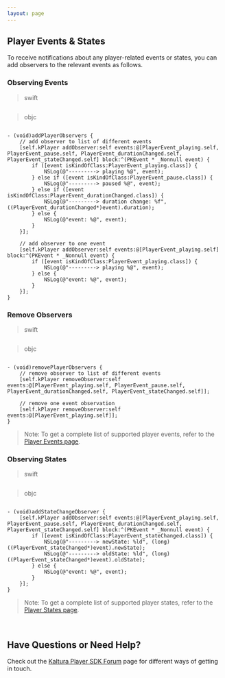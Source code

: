 ```yaml
---
layout: page
---
```


## Player Events & States  

To receive notifications about any player-related events or states, you can add observers to the relevant events as follows.

### Observing Events   

>swift

```swift


```
>objc

```objc

- (void)addPlayerObservers {
    // add observer to list of different events
    [self.kPlayer addObserver:self events:@[PlayerEvent_playing.self, PlayerEvent_pause.self, PlayerEvent_durationChanged.self, PlayerEvent_stateChanged.self] block:^(PKEvent * _Nonnull event) {
        if ([event isKindOfClass:PlayerEvent_playing.class]) {
            NSLog(@"---------> playing %@", event);
        } else if ([event isKindOfClass:PlayerEvent_pause.class]) {
            NSLog(@"---------> paused %@", event);
        } else if ([event isKindOfClass:PlayerEvent_durationChanged.class]) {
            NSLog(@"---------> duration change: %f", ((PlayerEvent_durationChanged*)event).duration);
        } else {
            NSLog(@"event: %@", event);
        }
    }];
    
    // add observer to one event
    [self.kPlayer addObserver:self events:@[PlayerEvent_playing.self] block:^(PKEvent * _Nonnull event) {
        if ([event isKindOfClass:PlayerEvent_playing.class]) {
            NSLog(@"---------> playing %@", event);
        } else {
            NSLog(@"event: %@", event);
        }
    }];
}

```

### Remove Observers

>swift

```swift


```
>objc

```objc

- (void)removePlayerObservers {
    // remove observer to list of different events
    [self.kPlayer removeObserver:self events:@[PlayerEvent_playing.self, PlayerEvent_pause.self, PlayerEvent_durationChanged.self, PlayerEvent_stateChanged.self]];
    
    // remove one event observation
    [self.kPlayer removeObserver:self events:@[PlayerEvent_playing.self]];
}

```

>Note: To get a complete list of supported player events, refer to the [Player Events page](https://kaltura.github.io/playkit/api/ios/Classes/PlayerEvents.html).

### Observing States  

>swift

```swift


```
>objc

```objc

- (void)addStateChangeObserver {
    [self.kPlayer addObserver:self events:@[PlayerEvent_playing.self, PlayerEvent_pause.self, PlayerEvent_durationChanged.self, PlayerEvent_stateChanged.self] block:^(PKEvent * _Nonnull event) {
        if ([event isKindOfClass:PlayerEvent_stateChanged.class]) {
            NSLog(@"---------> newState: %ld", (long)((PlayerEvent_stateChanged*)event).newState);
            NSLog(@"---------> oldState: %ld", (long)((PlayerEvent_stateChanged*)event).oldState);
        } else {
            NSLog(@"event: %@", event);
        }
    }];
}

```

>Note: To get a complete list of supported player states, refer to the [Player States page](https://kaltura.github.io/playkit/api/ios/Enums/PlayerState.html).

</br>

## Have Questions or Need Help?

Check out the [Kaltura Player SDK Forum](https://forum.kaltura.org/c/playkit) page for different ways of getting in touch.

